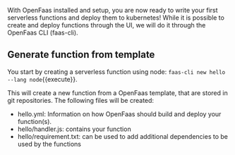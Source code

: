 With OpenFaas installed and setup, you are now ready to write your first serverless functions and deploy them to kubernetes!
While it is possible to create and deploy functions through the UI, we will do it through the OpenFaas CLI (faas-cli).

## Generate function from template
You start by creating a serverless function using node: `faas-cli new hello --lang node`{{execute}}. 

This will create a new function from a OpenFaas template, that are stored in git repositories. The following files will be created:
- hello.yml: Information on how OpenFaas should build and deploy your function(s).
- hello/handler.js: contains your function
- hello/requirement.txt: can be used to add additional dependencies to be used by the functions

<!-- TODO: add screenshots from the VS code, open the handler.js and explain -->

<!-- TODO: inspect the fuctnion from the UI and cli -->

